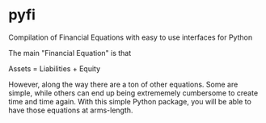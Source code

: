 # pyfi
Compilation of Financial Equations with easy to use interfaces for Python

The main "Financial Equation" is that

Assets = Liabilities + Equity

However, along the way there are a ton of other equations. Some are simple, while others can end up being extrememely cumbersome to create time and time again. With this simple Python package, you will be able to have those equations at arms-length.
